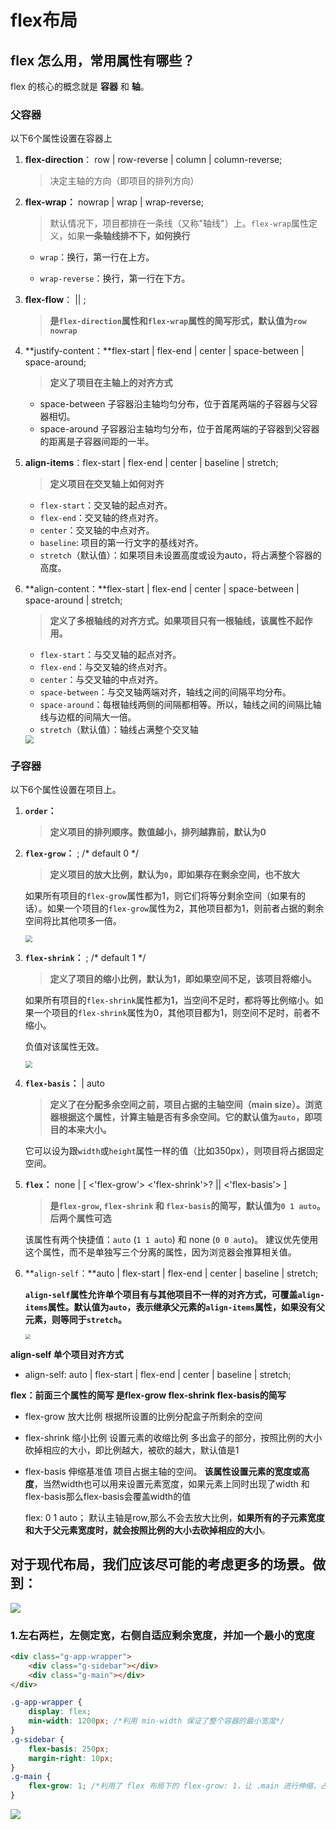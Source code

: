 # flex布局

## flex 怎么用，常用属性有哪些？

flex 的核心的概念就是 **容器** 和 **轴**。

### 父容器

以下6个属性设置在容器上

1. **flex-direction**： row | row-reverse | column | column-reverse;

   > 决定主轴的方向（即项目的排列方向）

2. **flex-wrap：** nowrap | wrap | wrap-reverse;

   > 默认情况下，项目都排在一条线（又称"轴线"）上。`flex-wrap`属性定义，如果**一条轴线排不下，如何换行**

   * `wrap`：换行，第一行在上方。

   * `wrap-reverse`：换行，第一行在下方。

3. **flex-flow**：<flex-direction> || <flex-wrap>;

   > **是`flex-direction`属性和`flex-wrap`属性的简写形式，默认值为`row nowrap`**

4. **justify-content：**flex-start | flex-end | center | space-between | space-around;

   > **定义了项目在主轴上的对齐方式**

   - space-between 子容器沿主轴均匀分布，位于首尾两端的子容器与父容器相切。
   - space-around  子容器沿主轴均匀分布，位于首尾两端的子容器到父容器的距离是子容器间距的一半。

5. **align-items**：flex-start | flex-end | center | baseline | stretch;

   > **定义项目在交叉轴上如何对齐**

   - `flex-start`：交叉轴的起点对齐。
   - `flex-end`：交叉轴的终点对齐。
   - `center`：交叉轴的中点对齐。
   - `baseline`: 项目的第一行文字的基线对齐。
   - `stretch`（默认值）：如果项目未设置高度或设为auto，将占满整个容器的高度。

6. **align-content：**flex-start | flex-end | center | space-between | space-around | stretch;

   > **定义了多根轴线的对齐方式。如果项目只有一根轴线，该属性不起作用。**

   - `flex-start`：与交叉轴的起点对齐。
   - `flex-end`：与交叉轴的终点对齐。
   - `center`：与交叉轴的中点对齐。
   - `space-between`：与交叉轴两端对齐，轴线之间的间隔平均分布。
   - `space-around`：每根轴线两侧的间隔都相等。所以，轴线之间的间隔比轴线与边框的间隔大一倍。
   - `stretch`（默认值）：轴线占满整个交叉轴

   <img src="../assets/css/align-content.png" style="zoom:80%;" />

### 子容器

以下6个属性设置在项目上。

1. **`order`：** <integer>

   > **定义项目的排列顺序。数值越小，排列越靠前，默认为0**

2. **`flex-grow`：** <number>; /* default 0 */

   > **定义项目的放大比例，默认为`0`，即如果存在剩余空间，也不放大**

   如果所有项目的`flex-grow`属性都为1，则它们将等分剩余空间（如果有的话）。如果一个项目的`flex-grow`属性为2，其他项目都为1，则前者占据的剩余空间将比其他项多一倍。

   <img src="../assets/css/flex-grow.png" style="zoom:67%;" />

3. **`flex-shrink`：** <number>; /* default 1 */

   > **定义了项目的缩小比例，默认为1，即如果空间不足，该项目将缩小。**

   如果所有项目的`flex-shrink`属性都为1，当空间不足时，都将等比例缩小。如果一个项目的`flex-shrink`属性为0，其他项目都为1，则空间不足时，前者不缩小。

   负值对该属性无效。

   <img src="../assets/css/flex-shrink.png" style="zoom:67%;" />

   
   

4. **`flex-basis`：** <length> | auto

   > **定义了在分配多余空间之前，项目占据的主轴空间（main size）。浏览器根据这个属性，计算主轴是否有多余空间。它的默认值为`auto`，即项目的本来大小。**

   它可以设为跟`width`或`height`属性一样的值（比如350px），则项目将占据固定空间。

5. **`flex`：** none | [ <'flex-grow'> <'flex-shrink'>? || <'flex-basis'> ]

   > **是`flex-grow`, `flex-shrink` 和 `flex-basis`的简写，默认值为`0 1 auto`。后两个属性可选**

   该属性有两个快捷值：`auto` (`1 1 auto`) 和 none (`0 0 auto`)。
   建议优先使用这个属性，而不是单独写三个分离的属性，因为浏览器会推算相关值。

6. **`align-self`：**auto | flex-start | flex-end | center | baseline | stretch;

   **`align-self`属性允许单个项目有与其他项目不一样的对齐方式，可覆盖`align-items`属性。默认值为`auto`，表示继承父元素的`align-items`属性，如果没有父元素，则等同于`stretch`。**

   <img src="../assets/css/align-self.png" style="zoom: 50%;" />

   

**align-self 单个项目对齐方式**

- align-self: auto | flex-start | flex-end | center | baseline | stretch;

**flex：前面三个属性的简写 是flex-grow  flex-shrink flex-basis的简写**

- flex-grow 放大比例 根据所设置的比例分配盒子所剩余的空间

- flex-shrink 缩小比例 设置元素的收缩比例   多出盒子的部分，按照比例的大小砍掉相应的大小，即比例越大，被砍的越大，默认值是1

- flex-basis  伸缩基准值 项目占据主轴的空间。 **该属性设置元素的宽度或高度**，当然width也可以用来设置元素宽度，如果元素上同时出现了width 和flex-basis那么flex-basis会覆盖width的值

  flex: 0 1 auto； 默认主轴是row,那么不会去放大比例，**如果所有的子元素宽度和大于父元素宽度时，就会按照比例的大小去砍掉相应的大小**。

## **对于现代布局，我们应该尽可能的考虑更多的场景。做到：**

![](../assets/css/2621736424-bfe4a4d206cfb155_articlex.png)

### 1.左右两栏，左侧定宽，右侧自适应剩余宽度，并加一个最小的宽度

```html
<div class="g-app-wrapper">
    <div class="g-sidebar"></div>
    <div class="g-main"></div>
</div>
```

```css
.g-app-wrapper {
    display: flex;
    min-width: 1200px; /*利用 min-width 保证了整个容器的最小宽度*/
}
.g-sidebar {
    flex-basis: 250px;
    margin-right: 10px;
}
.g-main {
    flex-grow: 1; /*利用了 flex 布局下的 flex-grow: 1，让 .main 进行伸缩，占满剩余空间*/
}
```

![](../assets/css/2670292442-93b2121df33c49f1_articlex.gif)